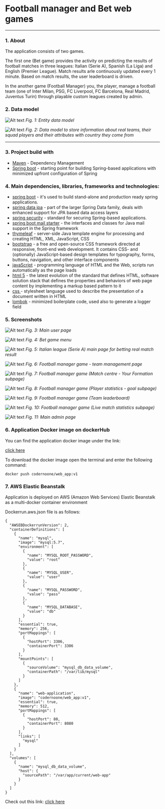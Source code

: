 # Football manager and Bet web games
---
### 1. About

The application consists of two games.

The first one (Bet game) provides the activity on predicting the results of football matches in three leagues: Italian (Serie A), Spanish (La Liga) and English (Premier League). Match results arle continuously updated every 1 minute. Based on match results, the user leaderboard is driven. 

In the another game (Football Manager)  you, the player, manage a football team (one of Inter Milan, PSG, FC Liverpool, FC Barcelona, Real Madrid, Juventus Turin) through playable custom leagues created by admin.

### 2. Data model
![Alt text](https://i.imgur.com/WgXGgsj.png "EER DIAGRAM")
*Fig. 1: Entity data model*



![Alt text](https://i.imgur.com/4ECUFpR.png "EER DIAGRAM")
*Fig. 2: Data model to store information about real teams, their squad players and their attributes with country they come from*
***

### 3. Project build with

* [Maven](https://maven.apache.org/) - Dependency Management
* [Spring boot]() - starting point for building Spring-based applications with minimized upfront configuration of Spring


### 4. Main dependencies, libraries, frameworks and technologies:

* [spring boot](https://spring.io/projects/spring-boot) - it's used to build stand-alone and production ready spring applications.
* [spring data jpa](https://spring.io/projects/spring-data-jpa) - part of the larger Spring Data family, deals with enhanced support for JPA based data access layers
* [spring security](https://spring.io/projects/spring-security) - standard for securing Spring-based applications.
* [spring boot mail starter](https://spring.io/projects/spring-security) - the interfaces and classes for Java mail support in the Spring framework
* [thymeleaf](https://www.thymeleaf.org/) - server-side Java template engine for processing and creating HTML, XML, JavaScript, CSS
* [bootstrap](https://getbootstrap.com/) -  a free and open-source CSS framework directed at responsive, front-end web development. It contains CSS- and (optionally) JavaScript-based design templates for typography, forms, buttons, navigation, and other interface components
* [javaScript](https://javascript.info/) - programming language of HTML and the Web, scripts run automatically as the page loads
* [html 5](https://developer.mozilla.org/en-US/docs/Web/HTML/Reference) - the latest evolution of the standard that defines HTML, software solution stack that defines the properties and behaviors of web page content by implementing a markup based pattern to it
* [css ](https://developer.mozilla.org/en-US/docs/Web/CSS/Reference) - stylesheet language used to describe the presentation of a document written in HTML
* [lombok](https://projectlombok.org/) - minimized boilerplate code, used also to generate a logger field

### 5. Screenshots

![Alt text](https://i.imgur.com/7W3Bk2o.png "user_page")
*Fig. 3: Main user page*

![Alt text](https://i.imgur.com/XJex6DV.png "bet_home")
*Fig. 4: Bet game menu*

![Alt text](https://i.imgur.com/GwSMD7A.png "user_page")
*Fig. 5: Italian league (Serie A) main page for betting real match result*

![Alt text](https://i.imgur.com/8npRzXB.png "user_page")
*Fig. 6: Football manager game - team management page*

![Alt text](https://i.imgur.com/poeEaiV.png "user_page")
*Fig. 7: Football manager game (Match centre - Your Formation subpage)*

![Alt text](https://i.imgur.com/0N3ZpU9.png "user_page")
*Fig. 8: Football manager game (Player statistics - goal subpage)*

![Alt text](https://i.imgur.com/490LusS.png "user_page")
*Fig. 9: Football manager game (Team leaderboard)*

![Alt text](https://i.imgur.com/orI5nJj.png "user_page")
*Fig. 10: Football manager game (Live match statistics subpage)*


![Alt text](https://i.imgur.com/2If8wJz.png "admin_page")
*Fig. 11: Main admin page*

### 6. Application Docker image on dockerHub

You can find the application docker image under the link: 

[click here](https://hub.docker.com/repository/docker/codernoone/web_app) 

To download the docker image open the terminal and enter the following command:

```
docker push codernoone/web_app:v1

```

### 7. AWS Elastic Beanstalk

Application is deployed on AWS (Amazon Web Services) Elastic Beanstalk as a multi-docker container environment

Dockerrun.aws.json file is as follows:

```docker
{
  "AWSEBDockerrunVersion": 2,
  "containerDefinitions": [
    {
      "name": "mysql",
      "image": "mysql:5.7",
      "environment": [
        {
          "name": "MYSQL_ROOT_PASSWORD",
          "value": "root"
        },
        {
          "name": "MYSQL_USER",
          "value": "user"
        },
        {
          "name": "MYSQL_PASSWORD",
          "value": "pass"
        },
        {
          "name": "MYSQL_DATABASE",
          "value": "db"
        }
      ],
      "essential": true,
      "memory": 256,
      "portMappings": [
        {
          "hostPort": 3306,
          "containerPort": 3306
        }
      ],
      "mountPoints": [
        {
          "sourceVolume": "mysql_db_data_volume",
          "containerPath": "/var/lib/mysql"
        }
      ]
    },
    {
      "name": "web-application",
      "image": "codernoone/web_app:v1",
      "essential": true,
      "memory": 512,
      "portMappings": [
        {
          "hostPort": 80,
          "containerPort": 8080
        }
      ],
      "links": [
        "mysql"
      ]
    }
  ],
  "volumes": [
    {
      "name": "mysql_db_data_volume",
      "host": {
        "sourcePath": "/var/app/current/web-app"
      }
    }
  ]
}
```

Check out this link: 
[click here](http://codernoone.eu-west-1.elasticbeanstalk.com/)


